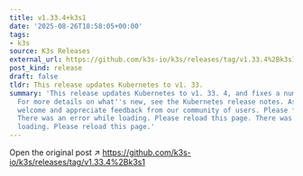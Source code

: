 ```yaml
---
title: v1.33.4+k3s1
date: '2025-08-26T18:58:05+00:00'
tags:
- k3s
source: K3s Releases
external_url: https://github.com/k3s-io/k3s/releases/tag/v1.33.4%2Bk3s1
post_kind: release
draft: false
tldr: This release updates Kubernetes to v1. 33.
summary: 'This release updates Kubernetes to v1. 33. 4, and fixes a number of issues.
  For more details on what''s new, see the Kubernetes release notes. As always, we
  welcome and appreciate feedback from our community of users. Please feel free to:
  There was an error while loading. Please reload this page. There was an error while
  loading. Please reload this page.'
---
```

Open the original post ↗ https://github.com/k3s-io/k3s/releases/tag/v1.33.4%2Bk3s1
